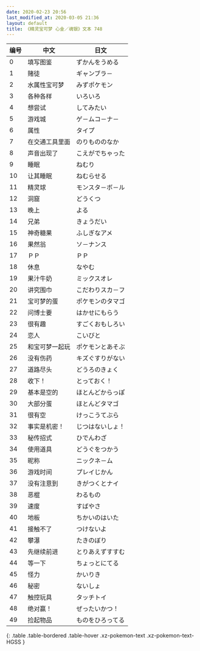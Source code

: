```yaml
---
date: 2020-02-23 20:56
last_modified_at: 2020-03-05 21:36
layout: default
title: 《精灵宝可梦 心金／魂银》文本 748
---
```

| 编号 | 中文 | 日文 |
| ---- | ---- | ---- |
| 0 | 填写图鉴 | ずかんをうめる |
| 1 | 赌徒 | ギャンブラ－ |
| 2 | 水属性宝可梦 | みずポケモン |
| 3 | 各种各样 | いろいろ |
| 4 | 想尝试 | してみたい |
| 5 | 游戏城 | ゲ－ムコ－ナ－ |
| 6 | 属性 | タイプ |
| 7 | 在交通工具里面 | のりもののなか |
| 8 | 声音出现了 | こえがでちゃった |
| 9 | 睡眠 | ねむり |
| 10 | 让其睡眠 | ねむらせる |
| 11 | 精灵球 | モンスタ－ボ－ル |
| 12 | 洞窟 | どうくつ |
| 13 | 晚上 | よる |
| 14 | 兄弟 | きょうだい |
| 15 | 神奇糖果 | ふしぎなアメ |
| 16 | 果然翁 | ソ－ナンス |
| 17 | ＰＰ | ＰＰ |
| 18 | 休息 | なやむ |
| 19 | 果汁牛奶 | ミックスオレ |
| 20 | 讲究围巾 | こだわりスカ－フ |
| 21 | 宝可梦的蛋 | ポケモンのタマゴ |
| 22 | 问博士要 | はかせにもらう |
| 23 | 很有趣 | すごくおもしろい |
| 24 | 恋人 | こいびと |
| 25 | 和宝可梦一起玩 | ポケモンとあそぶ |
| 26 | 没有伤药 | キズぐすりがない |
| 27 | 道路尽头 | どうろのきょく |
| 28 | 收下！ | とっておく！ |
| 29 | 基本是空的 | ほとんどからっぽ |
| 30 | 大部分蛋 | ほとんどタマゴ |
| 31 | 很有空 | けっこうてぶら |
| 32 | 事实是机密！ | じつはないしょ！ |
| 33 | 秘传招式 | ひでんわざ |
| 34 | 使用道具 | どうぐをつかう |
| 35 | 昵称 | ニックネ－ム |
| 36 | 游戏时间 | プレイじかん |
| 37 | 没有注意到 | きがつくとナイ |
| 38 | 恶棍 | わるもの |
| 39 | 速度 | すばやさ |
| 40 | 地板 | ちかいのはいた |
| 41 | 接触不了 | つけないよ |
| 42 | 攀瀑 | たきのぼり |
| 43 | 先继续前进 | とりあえずすすむ |
| 44 | 等一下 | ちょっとにてる |
| 45 | 怪力 | かいりき |
| 46 | 秘密 | ないしょ |
| 47 | 触控玩具 | タッチトイ |
| 48 | 绝对赢！ | ぜったいかつ！ |
| 49 | 捡起物品 | ものをひろってる |
{: .table .table-bordered .table-hover .xz-pokemon-text .xz-pokemon-text-HGSS }